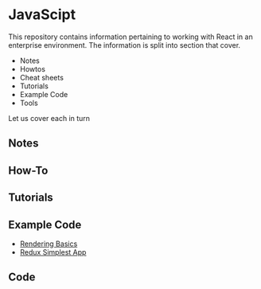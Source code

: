 # JavaScipt

This repository contains information pertaining to working with React in an enterprise environment. The information is split into section that cover.

* Notes 
* Howtos
* Cheat sheets
* Tutorials
* Example Code
* Tools

Let us cover each in turn

## Notes


## How-To


## Tutorials

## Example Code
 * [Rendering Basics](./docs/examples/rendering-basics/README.md)
 * [Redux Simplest App](./docs/examples/redux-first-app/README.md)

## Code



